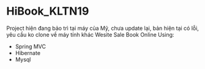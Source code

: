 # HiBook_KLTN19
Project hiện đang bảo trì tại máy của Mỹ, chưa update lại, bản hiện tại có lỗi, yêu cầu ko clone về máy tính khác
Wesite Sale Book Online
Using:
- Spring MVC
- Hibernate
- Mysql
